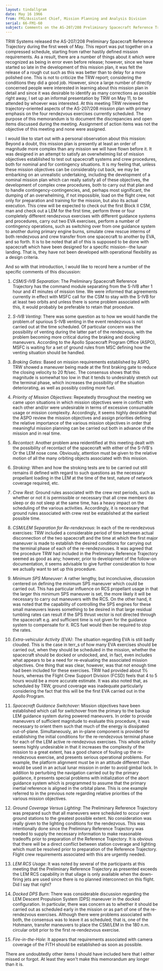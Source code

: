 ```yaml
---
layout: tindallgram
date: May 16 1966
from: FM1/Assistant Chief, Mission Planning and Analysis Division
serial: 66-FM1-60
subject: Comments on the AS-207/208 Preliminary Spacecraft Reference Trajectory
---
```

TRW Systems released the AS-207/208 Preliminary Spacecraft Reference
Trajectory during the first week of May. This report was put together
on a compressed schedule, starting from rather hastily defined mission
requirements. As a result, there are a number of things about it which
were recognized as being in error even before release; however, since
we have started so late in the development of this mission plan, it
was felt the release of a rough cut such as this was better than to
delay for a more polished one. This is not to criticize the TRW report; considering the conditions they did a good job. However, since
a large number of directly concerned people were interested in learning
about this mission plan in detail and since it was desirable to identify
as many corrections as possible right away, I set up an informal presentation by TRW on May 11, to be attended by whoever was interested.
At this meeting TRW reviewed the trajectory-oriented aspects of the
AS-207/208 mission plan with primary emphasis on the four rendezvous
exercises currently scheduled. The purpose of this memorandum is to
document the discrepancies and open items discussed during the meeting.
Assignment of action items was not the objective of this meeting and
none were assigned.

I would like to start out with a personal observation about this mission:
Beyond a doubt, this mission plan is presently at least an order of magnitude 
more complex than any mission we will have flown before it. It
was designed in an attempt to satisfy an overwhelming list of mission
objectives established to test out spacecraft systems and crew procedures, 
both for nominal and for contingency situations. It is my feeling
that, unless these mission objectives can be considerably cut back, we
may be embarking on an unrealistic undertaking, including the development 
of a nominal mission plan which can really satisfy all of these
objectives, the development of complex crew procedures, both to carry
out that plan and to handle contingency-contingencies, and, perhaps
most significant, the dumping of an overwhelming, if not impossible,
load on the flight crew, not only for preparation and training for the
mission, but also its actual execution. This crew will be expected to
check out the first Block II CSM, man and check out a LEM for the first
time, perform three or four completely different rendezvous exercises
with different guidance systems and procedures, carry out two EVA exercises, 
perform a number of contingency operations, such as switching
over from one guidance system to another during primary engine burns,
simulate crew rescue interms of both rendezvous and crew transfer from
one spacecraft to another by EVA, and so forth. It is to be noted that
all of this is supposed to be done with spacecraft which have been designed for a specific mission--the lunar landing. That is, they have
not been developed with operational flexibility as a design criteria.

And so with that introduction, I would like to record here a number of
the specific comments of this discussion:

1. _CSM/S-IVB Separation_: The Preliminary Spacecraft Reference
Trajectory has the command module separating from the S-IVB after 1 hour
and 41 minutes of mission time. We were informed that agreements currently 
in effect with MSFC call for the CSM to stay with the S-IVB for
at least two orbits and unless there is some problem associated with
this, it would probably be preferable to retain that procedure.

2. _S-IVB Venting_: There was some question as to how we would handle 
the problem.of spurious S-IVB venting in the event rendezvous is
not carried out at the time scheduled. Of particular concern was the
possibility of venting during the latter part of the rendezvous, with
the problem becoming more critical during the braking and docking maneuvers. According to the Apollo Spacecraft Program Office (ASPO), MSFC
is waiting for a set of ground rules from MSC defining how the venting
situation should be handled.

3. _Braking Gates_: Based on mission requirements established by
ASPO, TRW showed a maneuver being made at the first braking gate to
reduce the closing velocity to 20 ft/sec. The consensus shows that
this magnitude is somewhat too low in that it tends to undesirably
stretch out the terminal phase, which increases the possibility of the
situation deteriorating, as well as possibly costing more fuel.

4. _Priority of Mission Objectives_: Repeatedly throughout the meeting 
we came upon situations in which mission objectives were in conflict
with each other and/or were undesirable in terms of excessive consumable
usage or mission complexity. Accordingly, it seems highly desirable
that the ASPO review the mission objectives and assign priorities defining 
the relative importance of the various mission objectives in order
that meaningful mission planning can be carried out both in advance of
the mission and in real time.

5. _Recontact_: Another problem area reidentified at this meeting
dealt with the possibility of recontact of the spacecraft with either
of the S-IVB's Or the LEM nose cone. Obviously, attention must be given
to the relative motion of all the many orbiting objects associated with
this mission.

6. _Stroking_: When and how the stroking tests are to be carried
out still remains ill defined with regard to such questions as the necessary propellant loading in the LEM at the time of the test, nature
of network coverage required, etc.

7. _Crew Rest_: Ground rules associated with the crew rest periods,
such as whether or not it is permissible or necessary that all crew members 
do sleep or do not sleep at the same time, has a heavy impact on
the scheduling of the various activities. Accordingly, it is necessary
that ground rules associated with crew rest be established at the earliest
possible time.

8. _CSM/LEM Separation for Re-rendezvous_: In each of the re-rendezvous exercises: TRW included a considerable period of time between
actual disconnection of the two spacecraft and the time at which the
first major maneuver is made to establish the desired conditions for
carrying out the terminal phase of each of the re-rendezvouses. It
was agreed that the procedure TRW had included in the Preliminary Reference Trajectory seemed as good as any; however, prior to development
of the follow-on documentation, it seems advisable to give further consideration to how we actually want to set up this procedure.

9. _Minimum SPS Maneuver_: A rather lengthy, but inconclusive, discussion 
centered on defining the minimum SPS maneuver which could be
carried out. This has particular influence on RCS propellant usage
in that the larger this minimum SPS maneuver is set, the more likely
it will be necessary to carry out maneuvers with the RCS. On the other
hand, it was noted that the capability of controlling the SPS engines
for these small maneuvers leaves something to be desired in that large
residual tumbling rates can result if the SPS thrust vector is not directed 
through the spacecraft e.g. and sufficient time is not given for
the guidance system to compensate for it. RCS fuel would then be required 
to stop the rates.

10. _Extra-vehicular Activity (EVA)_: The situation regarding EVA
is still badly clouded. This is the case in terr_s of how many EVA exercises 
should be carried out, when they should be scheduled in the
mission, whether the spacecraft should be docked or undocked, and, in
fact, even includes what appears to be a need for re-evaluating the
associated mission objectives. One thing that was clear, however, was
that not enough time had been included for these exercises. TRW had
provided about 1½ hours, whereas the Flight Crew Support Division (FCSD)
feels that 4 to 5 hours would be a more accurate estimate. It was also
noted that, as scheduled by TRW, ground coverage was inadequate particularly considering the fact that this will be the first EVA carried out
in the Apollo Program.

11. _Spacecraft Guidance Switchover_: Mission objectives have been
established which call for switchover from the primary to the backup
LEM guidance system during powered maneuvers. In order to provide maneuvers 
of sufficient magnitude to evaluate this procedure, it was necessary 
to orient them such that much of the energy is dissipated out-of-plane. 
Simultaneously, an in-plane component is provided for establishing 
the initial conditions for the re-rendezvous terminal phase for
each of the LEM active re-rendezvous exercises. This whole activity
seems highly undesirable in that it increases the complexity of the
mission to a great extent, has a good chance of fouling up the re-rendezvous 
exercise, and presents serious operational problems. For
example, the platform alignment must be in an attitude different than
would be used in an actual lunar mission in order to avoid gimbal lock.
In addition to perturbing the navigation carried out by the primary
guidance, it presents special problems with initialization of the
abort guidance system which is programmed to assume that the primary
inertial reference is aligned in the orbital plane. This is one example 
referred to in the previous note regarding relative priorities of
the various mission objectives.

12. _Ground Coverage Versus Lighting_: The Preliminary Reference
Trajectory was prepared such that all maneuvers were scheduled to occur
over ground stations to the greatest possible extent. No consideration
was really given to the lighting conditions for the rendezvous. This
was intentionally done since the Preliminary Reference Trajectory was
needed to supply the necessary information to make reasonable tradeoffs prior to preparation of the Reference Trajectory. It is obvious
that there will be a direct conflict between station coverage and
lighting which must be resolved prior to preparation of the Reference
Trajectory. Flight crew requirements associated with this are urgently
needed.

13. _LEM RCS Usage_: It was noted by several of the participants at
this meeting that the Preliminary Reference Trajectory as presented exceeds 
the LEM RCS capability in that ullage is only available when the
down-firing jets are used since there is no planned interconnect on
this flight. Did I say that right?

14. _Docked DPS Burn_: There was considerable discussion regarding the
LEM Descent Propulsion System (DPS) maneuver in the docked configuration. 
In particular, there was concern as to whether it should be carried 
out as scheduled early in the mission or as part of one of the
re-rendezvous exercises. Although there were problems associated with
both, the consensus was to leave it as scheduled; that is, one of the
Hohmann, transfer maneuvers to place the CSM/LEM in the 180 n.m. circular orbit prior to the first re-rendezvous exercise.

15. _Fire-in-the-Hole_: It appears that requirements associated with
camera coverage of the FITH should be established-as soon as possible.

There are undoubtedly other items I should have included here that I
either missed or forgot. At least they won't make this memorandum
any longer than it is.

